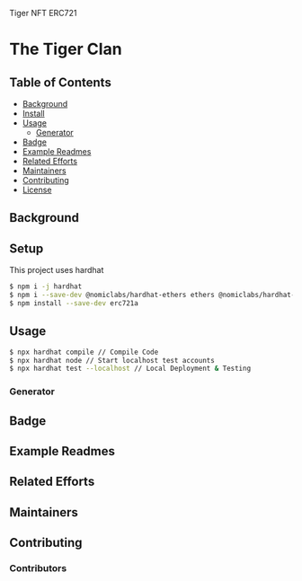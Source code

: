 Tiger NFT ERC721

# The Tiger Clan

## Table of Contents

- [Background](#background)
- [Install](#install)
- [Usage](#usage)
	- [Generator](#generator)
- [Badge](#badge)
- [Example Readmes](#example-readmes)
- [Related Efforts](#related-efforts)
- [Maintainers](#maintainers)
- [Contributing](#contributing)
- [License](#license)

## Background

## Setup

This project uses hardhat

```sh
$ npm i -j hardhat
$ npm i --save-dev @nomiclabs/hardhat-ethers ethers @nomiclabs/hardhat-waffle ethereum-waffle chai @openzeppelin contracts @nomiclabs/hardhat-etherscan @nomiclabs/hardhat-truffle5
$ npm install --save-dev erc721a
```

## Usage

```sh
$ npx hardhat compile // Compile Code
$ npx hardhat node // Start localhost test accounts
$ npx hardhat test --localhost // Local Deployment & Testing
```

### Generator

## Badge

## Example Readmes

## Related Efforts

## Maintainers

## Contributing

### Contributors

